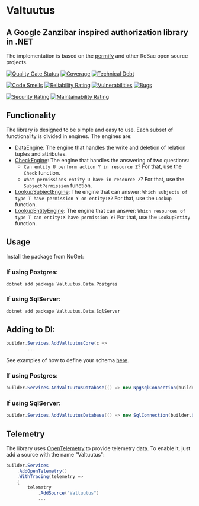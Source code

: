 # Valtuutus

## A Google Zanzibar inspired authorization library in .NET

The implementation is based on the [permify](https://github.com/Permify/permify) and other ReBac open source projects.


[![Quality Gate Status](https://sonarcloud.io/api/project_badges/measure?project=valtuutus_valtuutus&metric=alert_status)](https://sonarcloud.io/summary/new_code?id=valtuutus_valtuutus)
[![Coverage](https://sonarcloud.io/api/project_badges/measure?project=valtuutus_valtuutus&metric=coverage)](https://sonarcloud.io/summary/new_code?id=valtuutus_valtuutus)
[![Technical Debt](https://sonarcloud.io/api/project_badges/measure?project=valtuutus_valtuutus&metric=sqale_index)](https://sonarcloud.io/summary/new_code?id=valtuutus_valtuutus)

[![Code Smells](https://sonarcloud.io/api/project_badges/measure?project=valtuutus_valtuutus&metric=code_smells)](https://sonarcloud.io/summary/new_code?id=valtuutus_valtuutus)
[![Reliability Rating](https://sonarcloud.io/api/project_badges/measure?project=valtuutus_valtuutus&metric=reliability_rating)](https://sonarcloud.io/summary/new_code?id=valtuutus_valtuutus)
[![Vulnerabilities](https://sonarcloud.io/api/project_badges/measure?project=valtuutus_valtuutus&metric=vulnerabilities)](https://sonarcloud.io/summary/new_code?id=valtuutus_valtuutus)
[![Bugs](https://sonarcloud.io/api/project_badges/measure?project=valtuutus_valtuutus&metric=bugs)](https://sonarcloud.io/summary/new_code?id=valtuutus_valtuutus)

[![Security Rating](https://sonarcloud.io/api/project_badges/measure?project=valtuutus_valtuutus&metric=security_rating)](https://sonarcloud.io/summary/new_code?id=valtuutus_valtuutus)
[![Maintainability Rating](https://sonarcloud.io/api/project_badges/measure?project=valtuutus_valtuutus&metric=sqale_rating)](https://sonarcloud.io/summary/new_code?id=valtuutus_valtuutus)

## Functionality
The library is designed to be simple and easy to use. Each subset of functionality is divided in engines. The engines are:
- [DataEngine](src/Valtuutus.Core/DataEngine.cs): The engine that handles the write and deletion of relation tuples and attributes.
- [CheckEngine](src/Valtuutus.Core/CheckEngine.cs): The engine that handles the answering of two questions:
  - `Can entity U perform action Y in resource Z`? For that, use the `Check` function.
  - `What permissions entity U have in resource Z`? For that, use the `SubjectPermission` function.
- [LookupSubjectEngine](src/Valtuutus.Core/LookupSubjectEngine.cs): The engine that can answer: `Which subjects of type T have permission Y on entity:X?` For that, use the `Lookup` function.
- [LookupEntityEngine](src/Valtuutus.Core/LookupEntityEngine.cs): The engine that can answer: `Which resources of type T can entity:X have permission Y?` For that, use the `LookupEntity` function.

## Usage
Install the package from NuGet:

### If using Postgres:
```shell
dotnet add package Valtuutus.Data.Postgres
```
### If using SqlServer:
```shell
dotnet add package Valtuutus.Data.SqlServer
```

## Adding to DI:
```csharp
builder.Services.AddValtuutusCore(c =>
        ... 
```
See examples of how to define your schema [here](Schema.md).

### If using Postgres:
```csharp
builder.Services.AddValtuutusDatabase(() => new NpgsqlConnection(builder.Configuration.GetConnectionString("PostgresDb")!), a => a.AddPostgres());
```

### If using SqlServer:
```csharp
builder.Services.AddValtuutusDatabase(() => new SqlConnection(builder.Configuration.GetConnectionString("SqlServerDb")!), a => a.AddSqlServer());
```

## Telemetry
The library uses [OpenTelemetry](https://opentelemetry.io/) to provide telemetry data. To enable it, just add a source with the name "Valtuutus":
```csharp
builder.Services
    .AddOpenTelemetry()
    .WithTracing(telemetry =>
    {
        telemetry
            .AddSource("Valtuutus")
            ...

```